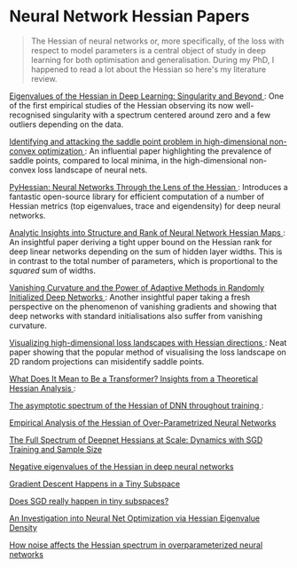 # Neural Network Hessian Papers
> The Hessian of neural networks or, more specifically, of the loss with respect to
model parameters is a central object of study in deep learning for both 
optimisation and generalisation. During my PhD, I happened to read a lot about
the Hessian so here's my literature review.


[Eigenvalues of the Hessian in Deep Learning: Singularity and Beyond
](https://arxiv.org/abs/1611.07476): 
One of the first empirical studies of the Hessian observing its now 
well-recognised singularity with a spectrum centered around zero and a few 
outliers depending on the data.

[Identifying and attacking the saddle point problem in high-dimensional non-convex optimization
](https://proceedings.neurips.cc/paper/2014/hash/17e23e50bedc63b4095e3d8204ce063b-Abstract.html):
An influential paper highlighting the prevalence of saddle points, compared to 
local minima, in the high-dimensional non-convex loss landscape of neural nets.

[PyHessian: Neural Networks Through the Lens of the Hessian
](https://ieeexplore.ieee.org/abstract/document/9378171?casa_token=yc32YU5jxsAAAAAA:v8JayGnZugoYAz1oRlQxQZlEq1pJgVnc_RhLeP32WGPaC9IeNDFfskQ-x06QYClBzHjw3Bb7):
Introduces a fantastic open-source library for efficient computation of a 
number of Hessian metrics (top eigenvalues, trace and eigendensity) for deep 
neural networks.

[Analytic Insights into Structure and Rank of Neural Network Hessian Maps
](https://proceedings.neurips.cc/paper/2021/hash/c900ced7451da79502d29aa37ebb7b60-Abstract.html):
An insightful paper deriving a tight upper bound on the Hessian rank for deep
linear networks depending on the sum of hidden layer widths. This is in 
contrast to the total number of parameters, which is proportional to the
*squared* sum of widths.

[Vanishing Curvature and the Power of Adaptive Methods in Randomly Initialized Deep Networks
](https://arxiv.org/abs/2106.03763): Another insightful paper taking a fresh
perspective on the phenomenon of vanishing gradients and showing that deep 
networks with standard initialisations also suffer from vanishing curvature.

[Visualizing high-dimensional loss landscapes with Hessian directions
](https://iopscience.iop.org/article/10.1088/1742-5468/ad13fc/meta): Neat paper
showing that the popular method of visualising the loss landscape on 2D random
projections can misidentify saddle points.

[What Does It Mean to Be a Transformer? Insights from a Theoretical Hessian Analysis
](https://arxiv.org/abs/2410.10986):

[The asymptotic spectrum of the Hessian of DNN throughout training
](https://arxiv.org/abs/1910.02875):

[Empirical Analysis of the Hessian of Over-Parametrized Neural Networks
](https://arxiv.org/abs/1706.04454)

[The Full Spectrum of Deepnet Hessians at Scale: Dynamics with SGD Training and Sample Size
](https://arxiv.org/abs/1811.07062)

[Negative eigenvalues of the Hessian in deep neural networks
](https://arxiv.org/abs/1902.02366)

[Gradient Descent Happens in a Tiny Subspace
](https://arxiv.org/abs/1812.04754)

[Does SGD really happen in tiny subspaces?
](https://arxiv.org/abs/2405.16002)

[An Investigation into Neural Net Optimization via Hessian Eigenvalue Density
](https://proceedings.mlr.press/v97/ghorbani19b)

[How noise affects the Hessian spectrum in overparameterized neural networks
](https://arxiv.org/abs/1910.00195)

